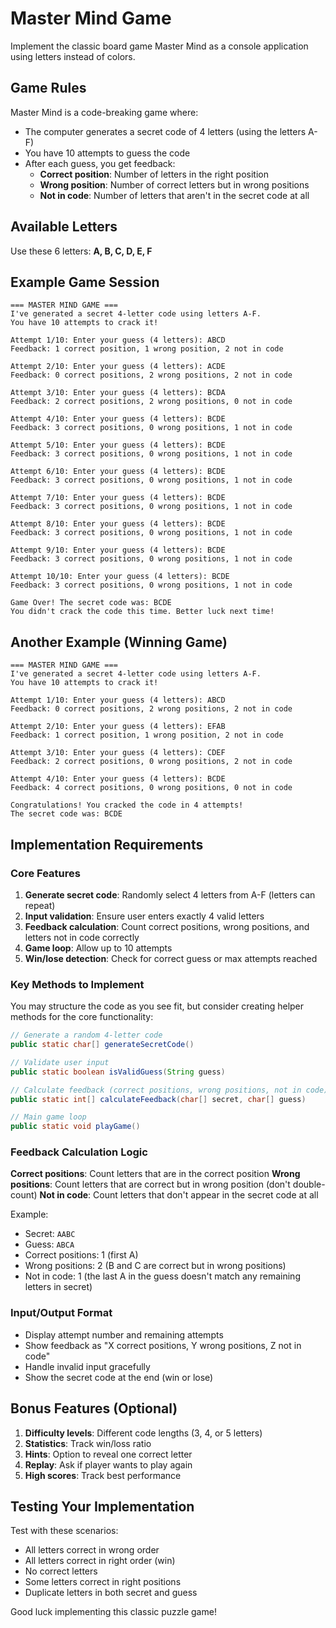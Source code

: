 # Master Mind Game

Implement the classic board game Master Mind as a console application using letters instead of colors.

## Game Rules

Master Mind is a code-breaking game where:
- The computer generates a secret code of 4 letters (using the letters A-F)
- You have 10 attempts to guess the code
- After each guess, you get feedback:
  - **Correct position**: Number of letters in the right position
  - **Wrong position**: Number of correct letters but in wrong positions
  - **Not in code**: Number of letters that aren't in the secret code at all

## Available Letters

Use these 6 letters: **A, B, C, D, E, F**

## Example Game Session

```
=== MASTER MIND GAME ===
I've generated a secret 4-letter code using letters A-F.
You have 10 attempts to crack it!

Attempt 1/10: Enter your guess (4 letters): ABCD
Feedback: 1 correct position, 1 wrong position, 2 not in code

Attempt 2/10: Enter your guess (4 letters): ACDE
Feedback: 0 correct positions, 2 wrong positions, 2 not in code

Attempt 3/10: Enter your guess (4 letters): BCDA
Feedback: 2 correct positions, 2 wrong positions, 0 not in code

Attempt 4/10: Enter your guess (4 letters): BCDE
Feedback: 3 correct positions, 0 wrong positions, 1 not in code

Attempt 5/10: Enter your guess (4 letters): BCDE
Feedback: 3 correct positions, 0 wrong positions, 1 not in code

Attempt 6/10: Enter your guess (4 letters): BCDE
Feedback: 3 correct positions, 0 wrong positions, 1 not in code

Attempt 7/10: Enter your guess (4 letters): BCDE
Feedback: 3 correct positions, 0 wrong positions, 1 not in code

Attempt 8/10: Enter your guess (4 letters): BCDE
Feedback: 3 correct positions, 0 wrong positions, 1 not in code

Attempt 9/10: Enter your guess (4 letters): BCDE
Feedback: 3 correct positions, 0 wrong positions, 1 not in code

Attempt 10/10: Enter your guess (4 letters): BCDE
Feedback: 3 correct positions, 0 wrong positions, 1 not in code

Game Over! The secret code was: BCDE
You didn't crack the code this time. Better luck next time!
```

## Another Example (Winning Game)

```
=== MASTER MIND GAME ===
I've generated a secret 4-letter code using letters A-F.
You have 10 attempts to crack it!

Attempt 1/10: Enter your guess (4 letters): ABCD
Feedback: 0 correct positions, 2 wrong positions, 2 not in code

Attempt 2/10: Enter your guess (4 letters): EFAB
Feedback: 1 correct position, 1 wrong position, 2 not in code

Attempt 3/10: Enter your guess (4 letters): CDEF
Feedback: 2 correct positions, 0 wrong positions, 2 not in code

Attempt 4/10: Enter your guess (4 letters): BCDE
Feedback: 4 correct positions, 0 wrong positions, 0 not in code

Congratulations! You cracked the code in 4 attempts!
The secret code was: BCDE
```

## Implementation Requirements

### Core Features
1. **Generate secret code**: Randomly select 4 letters from A-F (letters can repeat)
2. **Input validation**: Ensure user enters exactly 4 valid letters
3. **Feedback calculation**: Count correct positions, wrong positions, and letters not in code correctly
4. **Game loop**: Allow up to 10 attempts
5. **Win/lose detection**: Check for correct guess or max attempts reached

### Key Methods to Implement

You may structure the code as you see fit, but consider creating helper methods for the core functionality:

```java
// Generate a random 4-letter code
public static char[] generateSecretCode()

// Validate user input
public static boolean isValidGuess(String guess)

// Calculate feedback (correct positions, wrong positions, not in code)
public static int[] calculateFeedback(char[] secret, char[] guess)

// Main game loop
public static void playGame()
```

### Feedback Calculation Logic

**Correct positions**: Count letters that are in the correct position
**Wrong positions**: Count letters that are correct but in wrong position (don't double-count)
**Not in code**: Count letters that don't appear in the secret code at all

Example:
- Secret: `AABC`
- Guess: `ABCA`
- Correct positions: 1 (first A)
- Wrong positions: 2 (B and C are correct but in wrong positions)
- Not in code: 1 (the last A in the guess doesn't match any remaining letters in secret)

### Input/Output Format

- Display attempt number and remaining attempts
- Show feedback as "X correct positions, Y wrong positions, Z not in code"
- Handle invalid input gracefully
- Show the secret code at the end (win or lose)

## Bonus Features (Optional)

1. **Difficulty levels**: Different code lengths (3, 4, or 5 letters)
2. **Statistics**: Track win/loss ratio
3. **Hints**: Option to reveal one correct letter
4. **Replay**: Ask if player wants to play again
5. **High scores**: Track best performance

## Testing Your Implementation

Test with these scenarios:
- All letters correct in wrong order
- All letters correct in right order (win)
- No correct letters
- Some letters correct in right positions
- Duplicate letters in both secret and guess

Good luck implementing this classic puzzle game!